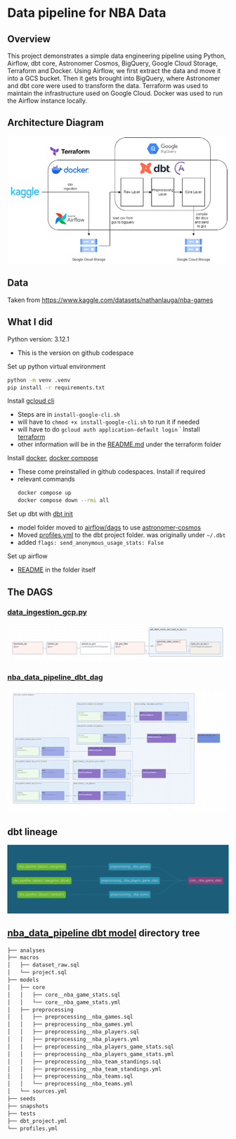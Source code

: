 # Data pipeline for NBA Data

## Overview

This project demonstrates a simple data engineering pipeline using Python, Airflow, dbt core, Astronomer Cosmos, BigQuery, Google Cloud Storage, Terraform and Docker. Using Airflow, we first extract the data and move it into a GCS bucket. Then it gets brought into BigQuery, where Astronomer and dbt core were used to transform the data. Terraform was used to maintain the infrastructure used on Google Cloud. Docker was used to run the Airflow instance locally.

## Architecture Diagram
![NBA data pipeline practice](/img/nba_data_pipeline_architecture_drawing.drawio.png)

## Data
Taken from https://www.kaggle.com/datasets/nathanlauga/nba-games

## What I did

Python version: 3.12.1
- This is the version on github codespace

Set up python virtual environment

```bash
python -m venv .venv
pip install -r requirements.txt
```

Install [gcloud cli](https://cloud.google.com/sdk/docs/install#linux)
- Steps are in `install-google-cli.sh`
- will have to `chmod +x install-google-cli.sh` to run it if needed
- will have to do `gcloud auth application-default login`
`
Install [terraform](https://developer.hashicorp.com/terraform/tutorials/aws-get-started/install-cli#install-terraform)
- other information will be in the [README.md](/terraform/README.md) under the terraform folder

Install [docker](https://docs.docker.com/engine/install/ubuntu/), [docker compose](https://docs.docker.com/compose/install/linux/#install-using-the-repository)
- These come preinstalled in github codespaces. Install if required
- relevant commands
    ```bash
    docker compose up
    docker compose down --rmi all
    ```

Set up dbt with [dbt init](https://docs.getdbt.com/reference/commands/init)
- model folder moved to [airflow/dags](/airflow/dags) to use [astronomer-cosmos](https://astronomer.github.io/astronomer-cosmos/)
- Moved [profiles.yml](/airflow/dags/nba_data_pipeline/profiles.yml) to the dbt project folder. was originally under `~/.dbt`
- added `flags: send_anonymous_usage_stats: False`

Set up airflow
- [README](/airflow/README.md) in the folder itself

## The DAGS

### [data_ingestion_gcp.py](/airflow/dags/data_ingestion_gcp.py)
![load_to_gcs_dag](/img/load_to_gcs_dag.PNG)

### [nba_data_pipeline_dbt_dag](/airflow/dags/nba_data_pipeline_dbt_dag.py)
![nba_data_pipeline_dbt_dag](/img/nba_data_pipeline_dbt_dag.PNG)

## dbt lineage
![dbt_lineage](/img/dbt_lineage.PNG)

## [nba_data_pipeline dbt model](/airflow/dags/nba_data_pipeline/) directory tree

```bash
├── analyses
├── macros
│   ├── dataset_raw.sql
│   └── project.sql
├── models
│   ├── core
│   │   ├── core__nba_game_stats.sql
│   │   └── core__nba_game_stats.yml
│   ├── preprocessing
│   │   ├── preprocessing__nba_games.sql
│   │   ├── preprocessing__nba_games.yml
│   │   ├── preprocessing__nba_players.sql
│   │   ├── preprocessing__nba_players.yml
│   │   ├── preprocessing__nba_players_game_stats.sql
│   │   ├── preprocessing__nba_players_game_stats.yml
│   │   ├── preprocessing__nba_team_standings.sql
│   │   ├── preprocessing__nba_team_standings.yml
│   │   ├── preprocessing__nba_teams.sql
│   │   └── preprocessing__nba_teams.yml
│   └── sources.yml
├── seeds
├── snapshots
├── tests
├── dbt_project.yml
└── profiles.yml
```
